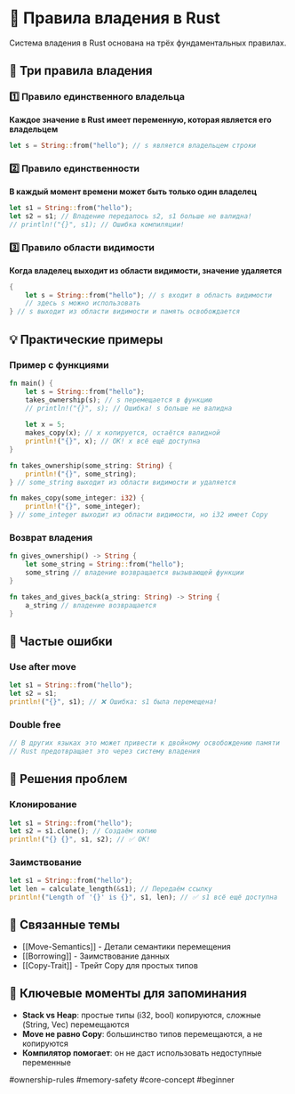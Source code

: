 # 📜 Правила владения в Rust

Система владения в Rust основана на трёх фундаментальных правилах.

## 🎯 Три правила владения

### 1️⃣ Правило единственного владельца
**Каждое значение в Rust имеет переменную, которая является его владельцем**

```rust
let s = String::from("hello"); // s является владельцем строки
```

### 2️⃣ Правило единственности
**В каждый момент времени может быть только один владелец**

```rust
let s1 = String::from("hello");
let s2 = s1; // Владение передалось s2, s1 больше не валидна!
// println!("{}", s1); // Ошибка компиляции!
```

### 3️⃣ Правило области видимости
**Когда владелец выходит из области видимости, значение удаляется**

```rust
{
    let s = String::from("hello"); // s входит в область видимости
    // здесь s можно использовать
} // s выходит из области видимости и память освобождается
```

## 💡 Практические примеры

### Пример с функциями
```rust
fn main() {
    let s = String::from("hello");
    takes_ownership(s); // s перемещается в функцию
    // println!("{}", s); // Ошибка! s больше не валидна
    
    let x = 5;
    makes_copy(x); // x копируется, остаётся валидной
    println!("{}", x); // OK! x всё ещё доступна
}

fn takes_ownership(some_string: String) {
    println!("{}", some_string);
} // some_string выходит из области видимости и удаляется

fn makes_copy(some_integer: i32) {
    println!("{}", some_integer);
} // some_integer выходит из области видимости, но i32 имеет Copy
```

### Возврат владения
```rust
fn gives_ownership() -> String {
    let some_string = String::from("hello");
    some_string // владение возвращается вызывающей функции
}

fn takes_and_gives_back(a_string: String) -> String {
    a_string // владение возвращается
}
```

## 🚨 Частые ошибки

### Use after move
```rust
let s1 = String::from("hello");
let s2 = s1;
println!("{}", s1); // ❌ Ошибка: s1 была перемещена!
```

### Double free
```rust
// В других языках это может привести к двойному освобождению памяти
// Rust предотвращает это через систему владения
```

## 🔧 Решения проблем

### Клонирование
```rust
let s1 = String::from("hello");
let s2 = s1.clone(); // Создаём копию
println!("{} {}", s1, s2); // ✅ OK!
```

### Заимствование
```rust
let s1 = String::from("hello");
let len = calculate_length(&s1); // Передаём ссылку
println!("Length of '{}' is {}", s1, len); // ✅ s1 всё ещё доступна
```

## 🔗 Связанные темы
- [[Move-Semantics]] - Детали семантики перемещения
- [[Borrowing]] - Заимствование данных
- [[Copy-Trait]] - Трейт Copy для простых типов

## 🧠 Ключевые моменты для запоминания
- **Stack vs Heap**: простые типы (i32, bool) копируются, сложные (String, Vec) перемещаются
- **Move не равно Copy**: большинство типов перемещаются, а не копируются
- **Компилятор помогает**: он не даст использовать недоступные переменные

#ownership-rules #memory-safety #core-concept #beginner